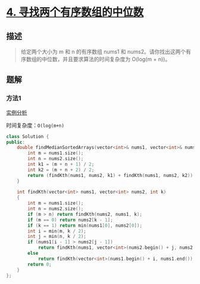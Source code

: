 # [4. 寻找两个有序数组的中位数](https://leetcode-cn.com/problems/median-of-two-sorted-arrays/)

## 描述

> 给定两个大小为 m 和 n 的有序数组 nums1 和 nums2。请你找出这两个有序数组的中位数，并且要求算法的时间复杂度为 O(log(m + n))。


## 题解

### 方法1

[实例分析](https://leetcode-cn.com/problems/median-of-two-sorted-arrays/solution/xiang-xi-tong-su-de-si-lu-fen-xi-duo-jie-fa-by-w-2/)

时间复杂度：`O(log(m+n)`

```c++
class Solution {
public:
    double findMedianSortedArrays(vector<int>& nums1, vector<int>& nums2) {
        int m = nums1.size();
        int n = nums2.size();
        int k1 = (m + n + 1) / 2;
        int k2 = (m + n + 2) / 2;
        return (findKth(nums1, nums2, k1) + findKth(nums1, nums2, k2)) / 2.0;
    }
    
    int findKth(vector<int> nums1, vector<int> nums2, int k)
    {
        int m = nums1.size();
        int n = nums2.size();
        if (m > n) return findKth(nums2, nums1, k);
        if (m == 0) return nums2[k - 1];
        if (k == 1) return min(nums1[0], nums2[0]);
        int i = min(m, k / 2);
        int j = min(n, k / 2);
        if (nums1[i - 1] > nums2[j - 1])
            return findKth(nums1, vector<int>(nums2.begin() + j, nums2.end()), k - j);
        else
            return findKth(vector<int>(nums1.begin() + i, nums1.end()), nums2, k - i);
        return 0;
    }
};
```